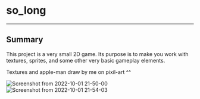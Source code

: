 # so_long
---
## Summary
This project is a very small 2D game.
Its purpose is to make you work with textures, sprites,
and some other very basic gameplay elements.

Textures and apple-man draw by me on pixil-art ^^

![Screenshot from 2022-10-01 21-50-00](https://user-images.githubusercontent.com/71354759/193426111-259e9a0a-1133-49a3-8aaf-4c02bceb6848.png)
![Screenshot from 2022-10-01 21-54-03](https://user-images.githubusercontent.com/71354759/193426115-1d3817ea-a53f-488b-80bb-94cd6129522c.png)
